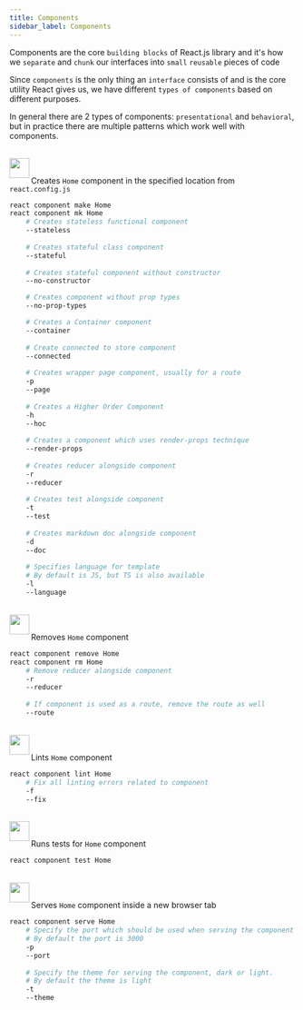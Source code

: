 ```yaml
---
title: Components
sidebar_label: Components
---
```


Components are the core `building blocks` of React.js library
and it's how we `separate` and `chunk` our interfaces into `small`
`reusable` pieces of code

Since `components` is the only thing an `interface` consists of and is the
core utility React gives us, we have different `types of components`
based on different purposes.

In general there are 2 types of components: `presentational` and
`behavioral`, but in practice there are multiple patterns which
work well with components.

<br/>

<img align="left" src="https://cdn.rawgit.com/steevehook/react-devcli/5ef47b56/icons/markers/draft.svg" height="35px">
<br/>

Creates `Home` component in the specified location from `react.config.js`

```bash
react component make Home
react component mk Home
    # Creates stateless functional component
    --stateless
  
    # Creates stateful class component
    --stateful
  
    # Creates stateful component without constructor
    --no-constructor

    # Creates component without prop types
    --no-prop-types

    # Creates a Container component
    --container
  
    # Create connected to store component
    --connected
  
    # Creates wrapper page component, usually for a route
    -p
    --page
  
    # Creates a Higher Order Component
    -h
    --hoc
    
    # Creates a component which uses render-props technique
    --render-props
  
    # Creates reducer alongside component
    -r
    --reducer
  
    # Creates test alongside component
    -t
    --test
  
    # Creates markdown doc alongside component
    -d
    --doc
  
    # Specifies language for template
    # By default is JS, but TS is also available
    -l
    --language
```

<br/>

<img align="left" src="https://cdn.rawgit.com/steevehook/react-devcli/5ef47b56/icons/markers/draft.svg" height="35px">
<br/>

Removes `Home` component

```bash
react component remove Home
react component rm Home
    # Remove reducer alongside component
    -r
    --reducer
  
    # If component is used as a route, remove the route as well
    --route
```

<br/>

<img align="left" src="https://cdn.rawgit.com/steevehook/react-devcli/5ef47b56/icons/markers/draft.svg" height="35px">
<br/>

Lints `Home` component

```bash
react component lint Home
    # Fix all linting errors related to component
    -f
    --fix
```

<br/>

<img align="left" src="https://cdn.rawgit.com/steevehook/react-devcli/5ef47b56/icons/markers/draft.svg" height="35px">
<br/>

Runs tests for `Home` component

```bash
react component test Home
```

<br/>

<img align="left" src="https://cdn.rawgit.com/steevehook/react-devcli/5ef47b56/icons/markers/draft.svg" height="35px">
<br/>

Serves `Home` component inside a new browser tab

```bash
react component serve Home
    # Specify the port which should be used when serving the component
    # By default the port is 3000
    -p
    --port
  
    # Specify the theme for serving the component, dark or light.
    # By default the theme is light
    -t
    --theme
```
